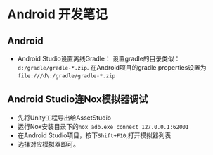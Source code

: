 # Android 开发笔记

## Android

- Android Studio设置离线Gradle： 设置gradle的目录类似：`d:/gradle/gradle-*.zip`. 在Android项目的gradle.properties设置为 `file:///d\:/gradle/gradle-*.zip`



## Android Studio连Nox模拟器调试

- 先将Unity工程导出给AssetStudio
- 运行Nox安装目录下的`nox_adb.exe connect 127.0.0.1:62001`
- 在Android Studio项目，按下`Shift+F10`,打开模拟器列表
- 选择对应模拟器即可。




